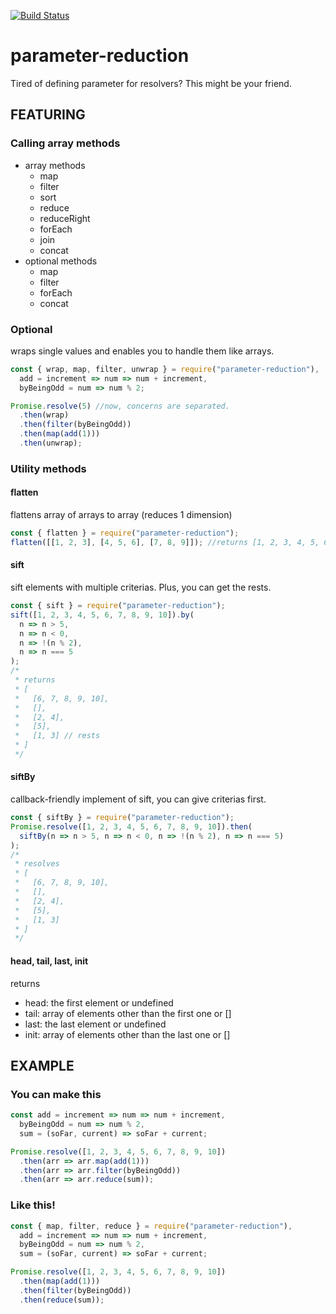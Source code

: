 [![Build Status](https://travis-ci.org/lambig/parameter-reduction.svg?branch=master)](https://travis-ci.org/lambig/parameter-reduction)

# parameter-reduction

Tired of defining parameter for resolvers? This might be your friend.

## FEATURING

### Calling array methods

- array methods
  - map
  - filter
  - sort
  - reduce
  - reduceRight
  - forEach
  - join
  - concat
- optional methods
  - map
  - filter
  - forEach
  - concat

### Optional

wraps single values and enables you to handle them like arrays.

```javascript
const { wrap, map, filter, unwrap } = require("parameter-reduction"),
  add = increment => num => num + increment,
  byBeingOdd = num => num % 2;

Promise.resolve(5) //now, concerns are separated.
  .then(wrap)
  .then(filter(byBeingOdd))
  .then(map(add(1)))
  .then(unwrap);
```

### Utility methods

#### flatten

flattens array of arrays to array (reduces 1 dimension)

```javascript
const { flatten } = require("parameter-reduction");
flatten([[1, 2, 3], [4, 5, 6], [7, 8, 9]]); //returns [1, 2, 3, 4, 5, 6, 7, 8, 9]
```

#### sift

sift elements with multiple criterias. Plus, you can get the rests.

```javascript
const { sift } = require("parameter-reduction");
sift([1, 2, 3, 4, 5, 6, 7, 8, 9, 10]).by(
  n => n > 5,
  n => n < 0,
  n => !(n % 2),
  n => n === 5
);
/*
 * returns
 * [
 *   [6, 7, 8, 9, 10],
 *   [],
 *   [2, 4],
 *   [5],
 *   [1, 3] // rests
 * ]
 */
```

#### siftBy

callback-friendly implement of sift, you can give criterias first.

```javascript
const { siftBy } = require("parameter-reduction");
Promise.resolve([1, 2, 3, 4, 5, 6, 7, 8, 9, 10]).then(
  siftBy(n => n > 5, n => n < 0, n => !(n % 2), n => n === 5)
);
/*
 * resolves
 * [
 *   [6, 7, 8, 9, 10],
 *   [],
 *   [2, 4],
 *   [5],
 *   [1, 3]
 * ]
 */
```

#### head, tail, last, init

returns

- head: the first element or undefined
- tail: array of elements other than the first one or []
- last: the last element or undefined
- init: array of elements other than the last one or []

## EXAMPLE

### You can make this

```javascript
const add = increment => num => num + increment,
  byBeingOdd = num => num % 2,
  sum = (soFar, current) => soFar + current;

Promise.resolve([1, 2, 3, 4, 5, 6, 7, 8, 9, 10])
  .then(arr => arr.map(add(1)))
  .then(arr => arr.filter(byBeingOdd))
  .then(arr => arr.reduce(sum));
```

### Like this!

```javascript
const { map, filter, reduce } = require("parameter-reduction"),
  add = increment => num => num + increment,
  byBeingOdd = num => num % 2,
  sum = (soFar, current) => soFar + current;

Promise.resolve([1, 2, 3, 4, 5, 6, 7, 8, 9, 10])
  .then(map(add(1)))
  .then(filter(byBeingOdd))
  .then(reduce(sum));
```
